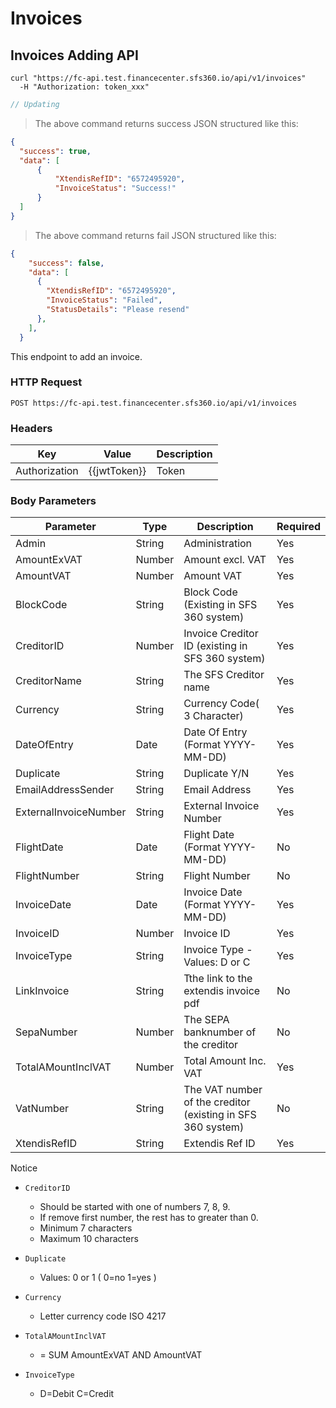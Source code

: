 # Invoices

## Invoices Adding API

```shell
curl "https://fc-api.test.financecenter.sfs360.io/api/v1/invoices"
  -H "Authorization: token_xxx"
```

```javascript
// Updating
```

> The above command returns success JSON structured like this:

```json
{
  "success": true,
  "data": [
      {
          "XtendisRefID": "6572495920",
          "InvoiceStatus": "Success!"
      }
  ]
}
```

> The above command returns fail JSON structured like this:

```json
{
    "success": false,
    "data": [
      {
        "XtendisRefID": "6572495920",
        "InvoiceStatus": "Failed",
        "StatusDetails": "Please resend"
      },
    ],
  }
```

This endpoint to add an invoice.

### HTTP Request

`POST https://fc-api.test.financecenter.sfs360.io/api/v1/invoices`

### Headers
Key | Value | Description
--------- | ------- | -----------
Authorization | {{jwtToken}} | Token


### Body Parameters

Parameter | Type | Description | Required
--------- | ------- | ----------- | -
Admin | String | Administration | Yes
AmountExVAT | Number | Amount excl. VAT | Yes
AmountVAT | Number | Amount VAT | Yes
BlockCode | String | Block Code (Existing in SFS 360 system) | Yes
CreditorID | Number | Invoice Creditor ID (existing in SFS 360 system) | Yes
CreditorName | String | The SFS Creditor name | Yes
Currency | String | Currency Code( 3 Character) | Yes
DateOfEntry |  Date | Date Of Entry (Format YYYY-MM-DD) | Yes
Duplicate | String | Duplicate Y/N | Yes
EmailAddressSender | String | Email Address | Yes
ExternalInvoiceNumber | String | External Invoice Number | Yes
FlightDate | Date | Flight Date (Format YYYY-MM-DD) | No
FlightNumber | String | Flight Number | No
InvoiceDate | Date | Invoice Date (Format YYYY-MM-DD) | Yes
InvoiceID | Number | Invoice ID | Yes
InvoiceType | String | Invoice Type - Values: D or C | Yes
LinkInvoice | String | Tthe link to the extendis invoice pdf | No
SepaNumber | Number | The SEPA banknumber of the creditor | No
TotalAMountInclVAT | Number | Total Amount Inc. VAT | Yes
VatNumber | String | The VAT number of the creditor (existing in SFS 360 system) | No
XtendisRefID | String | Extendis Ref ID | Yes

<aside class="notice">
Notice
</aside>

- `CreditorID`
    - Should be started with one of numbers 7, 8, 9.
    - If remove first number, the rest has to greater than 0.
    - Minimum 7 characters
    - Maximum 10 characters

- `Duplicate`
    - Values: 0 or 1 ( 0=no 1=yes )

- `Currency`
    - Letter currency code ISO 4217

- `TotalAMountInclVAT`
    - = SUM AmountExVAT AND AmountVAT

- `InvoiceType`
    - D=Debit  C=Credit
